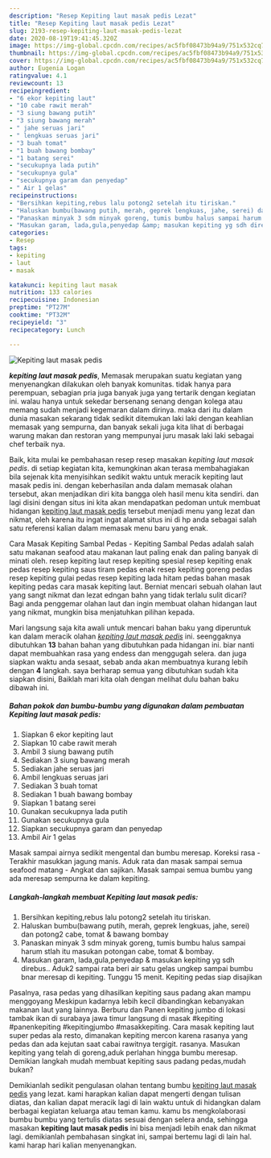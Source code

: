 ```yaml
---
description: "Resep Kepiting laut masak pedis Lezat"
title: "Resep Kepiting laut masak pedis Lezat"
slug: 2193-resep-kepiting-laut-masak-pedis-lezat
date: 2020-08-19T19:41:45.320Z
image: https://img-global.cpcdn.com/recipes/ac5fbf08473b94a9/751x532cq70/kepiting-laut-masak-pedis-foto-resep-utama.jpg
thumbnail: https://img-global.cpcdn.com/recipes/ac5fbf08473b94a9/751x532cq70/kepiting-laut-masak-pedis-foto-resep-utama.jpg
cover: https://img-global.cpcdn.com/recipes/ac5fbf08473b94a9/751x532cq70/kepiting-laut-masak-pedis-foto-resep-utama.jpg
author: Eugenia Logan
ratingvalue: 4.1
reviewcount: 13
recipeingredient:
- "6 ekor kepiting laut"
- "10 cabe rawit merah"
- "3 siung bawang putih"
- "3 siung bawang merah"
- " jahe seruas jari"
- " lengkuas seruas jari"
- "3 buah tomat"
- "1 buah bawang bombay"
- "1 batang serei"
- "secukupnya lada putih"
- "secukupnya gula"
- "secukupnya garam dan penyedap"
- " Air 1 gelas"
recipeinstructions:
- "Bersihkan kepiting,rebus lalu potong2 setelah itu tiriskan."
- "Haluskan bumbu(bawang putih, merah, geprek lengkuas, jahe, serei) dan potong2 cabe, tomat &amp; bawang bombay"
- "Panaskan minyak 3 sdm minyak goreng, tumis bumbu halus sampai harum stlah itu masukan potongan cabe, tomat &amp; bombay."
- "Masukan garam, lada,gula,penyedap &amp; masukan kepiting yg sdh direbus.. Aduk2 sampai rata beri air satu gelas ungkep sampai bumbu bnar meresap di kepiting. Tunggu 15 menit. Kepiting pedas siap disajikan"
categories:
- Resep
tags:
- kepiting
- laut
- masak

katakunci: kepiting laut masak 
nutrition: 133 calories
recipecuisine: Indonesian
preptime: "PT27M"
cooktime: "PT32M"
recipeyield: "3"
recipecategory: Lunch

---
```



![Kepiting laut masak pedis](https://img-global.cpcdn.com/recipes/ac5fbf08473b94a9/751x532cq70/kepiting-laut-masak-pedis-foto-resep-utama.jpg)

<b><i>kepiting laut masak pedis</i></b>, Memasak merupakan suatu kegiatan yang menyenangkan dilakukan oleh banyak komunitas. tidak hanya para perempuan, sebagian pria juga banyak juga yang tertarik dengan kegiatan ini. walau hanya untuk sekedar bersenang senang dengan kolega atau memang sudah menjadi kegemaran dalam dirinya. maka dari itu dalam dunia masakan sekarang tidak sedikit ditemukan laki laki dengan keahlian memasak yang sempurna, dan banyak sekali juga kita lihat di berbagai warung makan dan restoran yang mempunyai juru masak laki laki sebagai chef terbaik nya.

Baik, kita mulai ke pembahasan resep resep masakan <i>kepiting laut masak pedis</i>. di setiap kegiatan kita, kemungkinan akan terasa membahagiakan bila sejenak kita menyisihkan sedikit waktu untuk meracik kepiting laut masak pedis ini. dengan keberhasilan anda dalam memasak olahan tersebut, akan menjadikan diri kita bangga oleh hasil menu kita sendiri. dan lagi disini dengan situs ini kita akan mendapatkan pedoman untuk membuat hidangan <u>kepiting laut masak pedis</u> tersebut menjadi menu yang lezat dan nikmat, oleh karena itu ingat ingat alamat situs ini di hp anda sebagai salah satu referensi kalian dalam memasak menu baru yang enak.

Cara Masak Kepiting Sambal Pedas - Kepiting Sambal Pedas adalah salah satu makanan seafood atau makanan laut paling enak dan paling banyak di minati oleh. resep kepiting laut resep kepiting spesial resep kepiting enak pedas resep kepiting saus tiram pedas enak resep kepiting goreng pedas resep kepiting gulai pedas resep kepiting lada hitam pedas bahan masak kepiting pedas cara masak kepiting laut. Berniat mencari sebuah olahan laut yang sangt nikmat dan lezat edngan bahn yang tidak terlalu sulit dicari? Bagi anda penggemar olahan laut dan ingin membuat olahan hidangan laut yang nikmat, mungkin bisa menjatuhkan pilihan kepada.


Mari langsung saja kita awali untuk mencari bahan baku yang diperuntuk kan dalam meracik olahan <u><i>kepiting laut masak pedis</i></u> ini. seenggaknya dibutuhkan <b>13</b> bahan bahan yang dibutuhkan pada hidangan ini. biar nanti dapat membuahkan rasa yang endess dan menggugah selera. dan juga siapkan waktu anda sesaat, sebab anda akan membuatnya kurang lebih dengan <b>4</b> langkah. saya berharap semua yang dibutuhkan sudah kita siapkan disini, Baiklah mari kita olah dengan melihat dulu bahan baku dibawah ini.

<!--inarticleads1-->

##### Bahan pokok dan bumbu-bumbu yang digunakan dalam pembuatan Kepiting laut masak pedis:

1. Siapkan 6 ekor kepiting laut
1. Siapkan 10 cabe rawit merah
1. Ambil 3 siung bawang putih
1. Sediakan 3 siung bawang merah
1. Sediakan  jahe seruas jari
1. Ambil  lengkuas seruas jari
1. Sediakan 3 buah tomat
1. Sediakan 1 buah bawang bombay
1. Siapkan 1 batang serei
1. Gunakan secukupnya lada putih
1. Gunakan secukupnya gula
1. Siapkan secukupnya garam dan penyedap
1. Ambil  Air 1 gelas


Masak sampai airnya sedikit mengental dan bumbu meresap. Koreksi rasa - Terakhir masukkan jagung manis. Aduk rata dan masak sampai semua seafood matang - Angkat dan sajikan. Masak sampai semua bumbu yang ada meresap sempurna ke dalam kepiting. 

<!--inarticleads2-->

##### Langkah-langkah membuat Kepiting laut masak pedis:

1. Bersihkan kepiting,rebus lalu potong2 setelah itu tiriskan.
1. Haluskan bumbu(bawang putih, merah, geprek lengkuas, jahe, serei) dan potong2 cabe, tomat &amp; bawang bombay
1. Panaskan minyak 3 sdm minyak goreng, tumis bumbu halus sampai harum stlah itu masukan potongan cabe, tomat &amp; bombay.
1. Masukan garam, lada,gula,penyedap &amp; masukan kepiting yg sdh direbus.. Aduk2 sampai rata beri air satu gelas ungkep sampai bumbu bnar meresap di kepiting. Tunggu 15 menit. Kepiting pedas siap disajikan


Pasalnya, rasa pedas yang dihasilkan kepiting saus padang akan mampu menggoyang Meskipun kadarnya lebih kecil dibandingkan kebanyakan makanan laut yang lainnya. Berburu dan Panen kepiting jumbo di lokasi tambak ikan di surabaya jawa timur langsung di masak #kepiting #panenkepiting #kepitingjumbo #masakkepiting. Cara masak kepiting laut super pedas ala resto, dimanakan kepiting mercon karena rasanya yang pedas dan ada kejutan saat cabai rawitnya tergigit. rasanya. Masukan kepiting yang telah di goreng,aduk perlahan hingga bumbu meresap. Demikian langkah mudah membuat kepiting saus padang pedas,mudah bukan? 

Demikianlah sedikit pengulasan olahan tentang bumbu <u>kepiting laut masak pedis</u> yang lezat. kami harapkan kalian dapat mengerti dengan tulisan diatas, dan kalian dapat meracik lagi di lain waktu untuk di hidangkan dalam berbagai kegiatan keluarga atau teman kamu. kamu bs mengkolaborasi bumbu bumbu yang tertulis diatas sesuai dengan selera anda, sehingga masakan <b>kepiting laut masak pedis</b> ini bisa menjadi lebih enak dan nikmat lagi. demikianlah pembahasan singkat ini, sampai bertemu lagi di lain hal. kami harap hari kalian menyenangkan.
